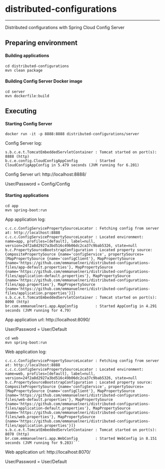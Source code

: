 # distributed-configurations

---

Distributed configurations with Spring Cloud Config Server



## Preparing environment

#### Building applications

```
cd distributed-configurations
mvn clean package
```

#### Building Config Server Docker image 

```
cd server
mvn dockerfile:build
```

## Executing 

#### Starting Config Server

```
docker run -it -p 8888:8888 distributed-configurations/server
```


Config Server log:
```
s.b.c.e.t.TomcatEmbeddedServletContainer : Tomcat started on port(s): 8888 (http)
b.c.e.config.CloudConfigAppConfig        : Started CloudConfigAppConfig in 5.479 seconds (JVM running for 6.201)

```

Config Server url: http://localhost:8888/ 

User/Password = Config/Config

#### Starting applications


```
cd app
mvn spring-boot:run
```

App application log:
```
c.c.c.ConfigServicePropertySourceLocator : Fetching config from server at: http://localhost:8888
c.c.c.ConfigServicePropertySourceLocator : Located environment: name=app, profiles=[default], label=null, version=24f2a8d2927a3bd516c49b06dc2ca37c9bab5326, state=null
b.c.PropertySourceBootstrapConfiguration : Located property source: CompositePropertySource {name='configService', propertySources=[MapPropertySource {name='configClient'}, MapPropertySource {name='https://github.com/emmanuelneri/distributed-configurations-files/app-default.properties'}, MapPropertySource {name='https://github.com/emmanuelneri/distributed-configurations-files/application-default.properties'}, MapPropertySource {name='https://github.com/emmanuelneri/distributed-configurations-files/app.properties'}, MapPropertySource {name='https://github.com/emmanuelneri/distributed-configurations-files/application.properties'}]}
s.b.c.e.t.TomcatEmbeddedServletContainer : Tomcat started on port(s): 8090 (http)
br.com.emmanuelneri.app.AppConfig        : Started AppConfig in 4.291 seconds (JVM running for 4.79)
```
App application url: http://localhost:8090/ 

User/Password = User/Default

```
cd web
mvn spring-boot:run
```

Web application log:
```
c.c.c.ConfigServicePropertySourceLocator : Fetching config from server at: http://localhost:8888
c.c.c.ConfigServicePropertySourceLocator : Located environment: name=web, profiles=[default], label=null, version=24f2a8d2927a3bd516c49b06dc2ca37c9bab5326, state=null
b.c.PropertySourceBootstrapConfiguration : Located property source: CompositePropertySource {name='configService', propertySources=[MapPropertySource {name='configClient'}, MapPropertySource {name='https://github.com/emmanuelneri/distributed-configurations-files/web-default.properties'}, MapPropertySource {name='https://github.com/emmanuelneri/distributed-configurations-files/application-default.properties'}, MapPropertySource {name='https://github.com/emmanuelneri/distributed-configurations-files/web.properties'}, MapPropertySource {name='https://github.com/emmanuelneri/distributed-configurations-files/application.properties'}]}
s.b.c.e.t.TomcatEmbeddedServletContainer : Tomcat started on port(s): 8070 (http)
br.com.emmanuelneri.app.WebConfig        : Started WebConfig in 8.151 seconds (JVM running for 9.283)```
```

Web application url: http://localhost:8070/ 

User/Password = User/Default

